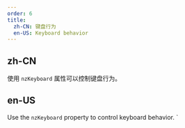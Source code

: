 ```yaml
---
order: 6
title:
  zh-CN: 键盘行为
  en-US: Keyboard behavior
---
```


## zh-CN

使用 `nzKeyboard` 属性可以控制键盘行为。

## en-US

Use the `nzKeyboard` property to control keyboard behavior.
`
